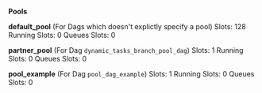 **Pools**

**default_pool** (For Dags which doesn't explictly specify a pool)
Slots: 128
Running Slots: 0
Queues Slots: 0

**partner_pool** (For Dag `dynamic_tasks_branch_pool_dag`)
Slots: 1
Running Slots: 0
Queues Slots: 0

**pool_example** (For Dag `pool_dag_example`)
Slots: 1
Running Slots: 0
Queues Slots: 0